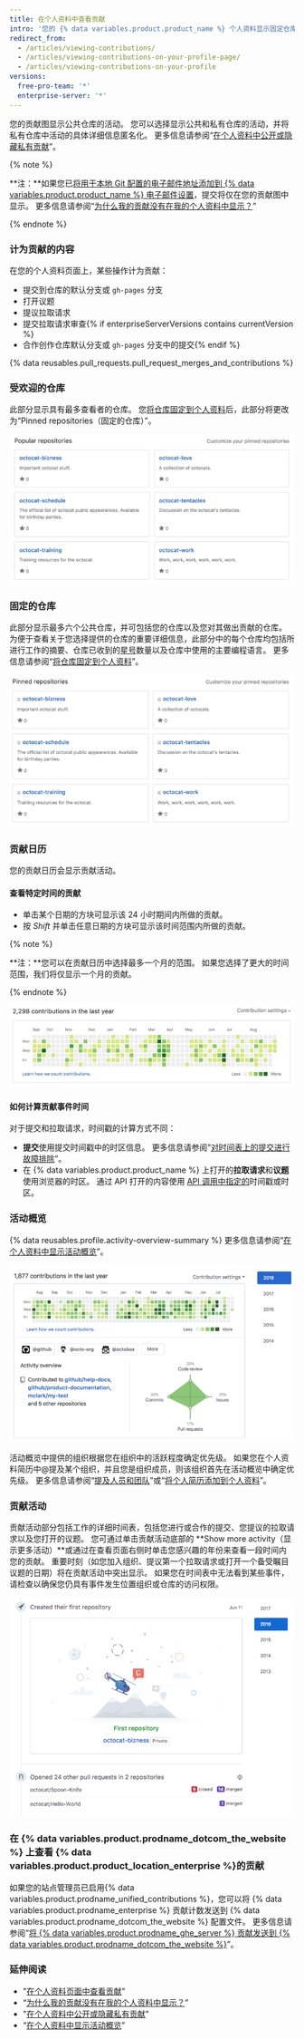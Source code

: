 ```yaml
---
title: 在个人资料中查看贡献
intro: '您的 {% data variables.product.product_name %} 个人资料显示固定仓库以及过去一年中您的仓库贡献图。'
redirect_from:
  - /articles/viewing-contributions/
  - /articles/viewing-contributions-on-your-profile-page/
  - /articles/viewing-contributions-on-your-profile
versions:
  free-pro-team: '*'
  enterprise-server: '*'
---
```


您的贡献图显示公共仓库的活动。 您可以选择显示公共和私有仓库的活动，并将私有仓库中活动的具体详细信息匿名化。 更多信息请参阅“[在个人资料中公开或隐藏私有贡献](/articles/publicizing-or-hiding-your-private-contributions-on-your-profile)”。

{% note %}

**注：**如果您已[将用于本地 Git 配置的电子邮件地址添加到 {% data variables.product.product_name %} 电子邮件设置](/articles/adding-an-email-address-to-your-github-account)，提交将仅在您的贡献图中显示。 更多信息请参阅“[为什么我的贡献没有在我的个人资料中显示？](/articles/why-are-my-contributions-not-showing-up-on-my-profile#you-havent-added-your-local-git-commit-email-to-your-profile)”

{% endnote %}

### 计为贡献的内容

在您的个人资料页面上，某些操作计为贡献：

- 提交到仓库的默认分支或 `gh-pages` 分支
- 打开议题
- 提议拉取请求
- 提交拉取请求审查{% if enterpriseServerVersions contains currentVersion %}
- 合作创作仓库默认分支或 `gh-pages` 分支中的提交{% endif %}

{% data reusables.pull_requests.pull_request_merges_and_contributions %}

### 受欢迎的仓库

此部分显示具有最多查看者的仓库。 您[将仓库固定到个人资料](/articles/pinning-repositories-to-your-profile)后，此部分将更改为“Pinned repositories（固定的仓库）”。

![受欢迎的仓库](/assets/images/help/profile/profile_popular_repositories.png)

### 固定的仓库

此部分显示最多六个公共仓库，并可包括您的仓库以及您对其做出贡献的仓库。 为便于查看关于您选择提供的仓库的重要详细信息，此部分中的每个仓库均包括所进行工作的摘要、仓库已收到的[星号](/articles/saving-repositories-with-stars/)数量以及仓库中使用的主要编程语言。 更多信息请参阅“[将仓库固定到个人资料](/articles/pinning-repositories-to-your-profile)”。

![固定的仓库](/assets/images/help/profile/profile_pinned_repositories.png)

### 贡献日历

您的贡献日历会显示贡献活动。

#### 查看特定时间的贡献

- 单击某个日期的方块可显示该 24 小时期间内所做的贡献。
- 按 *Shift* 并单击任意日期的方块可显示该时间范围内所做的贡献。

{% note %}

**注：**您可以在贡献日历中选择最多一个月的范围。 如果您选择了更大的时间范围，我们将仅显示一个月的贡献。

{% endnote %}

![您的贡献图](/assets/images/help/profile/contributions_graph.png)

#### 如何计算贡献事件时间

对于提交和拉取请求，时间戳的计算方式不同：
- **提交**使用提交时间戳中的时区信息。 更多信息请参阅“[对时间表上的提交进行故障排除](/articles/troubleshooting-commits-on-your-timeline)”。
- 在 {% data variables.product.product_name %} 上打开的**拉取请求**和**议题**使用浏览器的时区。 通过 API 打开的内容使用 [API 调用中指定的](https://developer.github.com/changes/2014-03-04-timezone-handling-changes)时间戳或时区。

### 活动概览

{% data reusables.profile.activity-overview-summary %} 更多信息请参阅“[在个人资料中显示活动概览](/articles/showing-an-overview-of-your-activity-on-your-profile)”。

![个人资料中的活动概览部分](/assets/images/help/profile/activity-overview-section.png)

活动概览中提供的组织根据您在组织中的活跃程度确定优先级。 如果您在个人资料简历中@提及某个组织，并且您是组织成员，则该组织首先在活动概览中确定优先级。 更多信息请参阅“[提及人员和团队](/articles/basic-writing-and-formatting-syntax/#mentioning-people-and-teams)”或“[将个人简历添加到个人资料](/articles/adding-a-bio-to-your-profile/)”。

### 贡献活动

贡献活动部分包括工作的详细时间表，包括您进行或合作的提交、您提议的拉取请求以及您打开的议题。 您可通过单击贡献活动底部的 **Show more activity（显示更多活动）**或通过在查看页面右侧时单击您感兴趣的年份来查看一段时间内您的贡献。 重要时刻（如您加入组织、提议第一个拉取请求或打开一个备受瞩目议题的日期）将在贡献活动中突出显示。 如果您在时间表中无法看到某些事件，请检查以确保您仍具有事件发生位置组织或仓库的访问权限。

![贡献活动时间过滤器](/assets/images/help/profile/contributions_activity_time_filter.png)

### 在 {% data variables.product.prodname_dotcom_the_website %} 上查看 {% data variables.product.product_location_enterprise %}的贡献

如果您的站点管理员已启用{% data variables.product.prodname_unified_contributions %}，您可以将 {% data variables.product.prodname_enterprise %} 贡献计数发送到 {% data variables.product.prodname_dotcom_the_website %} 配置文件。 更多信息请参阅“[将 {% data variables.product.prodname_ghe_server %} 贡献发送到 {% data variables.product.prodname_dotcom_the_website %}](/articles/sending-your-github-enterprise-server-contributions-to-your-github-com-profile)”。

### 延伸阅读

- "[在个人资料页面中查看贡献](/articles/viewing-contributions-on-your-profile-page)"
- “[为什么我的贡献没有在我的个人资料中显示？](/articles/why-are-my-contributions-not-showing-up-on-my-profile)”
- "[在个人资料中公开或隐藏私有贡献](/articles/publicizing-or-hiding-your-private-contributions-on-your-profile)"
- “[在个人资料中显示活动概览](/articles/showing-an-overview-of-your-activity-on-your-profile)”
